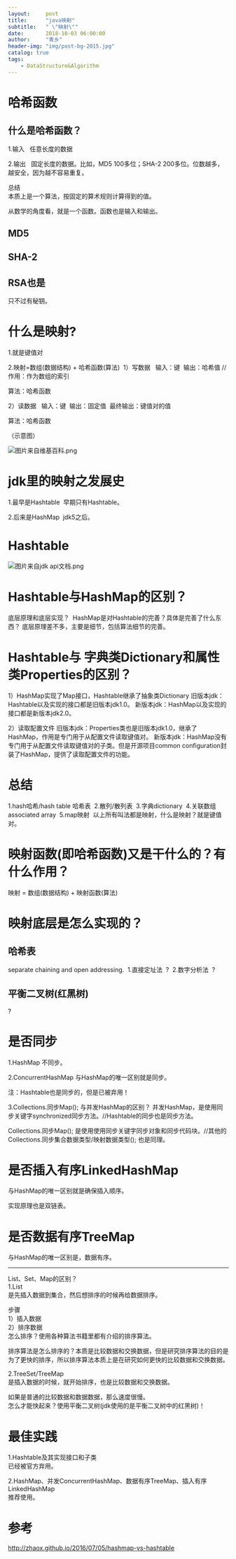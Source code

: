 ```yaml
---
layout:     post
title:      "java映射"
subtitle:   " \"映射\""
date:       2018-10-03 06:00:00
author:     "青乡"
header-img: "img/post-bg-2015.jpg"
catalog: true
tags:
    - DataStructure&Algorithm
---
```




# 哈希函数

## 什么是哈希函数？

1.输入   
任意长度的数据

2.输出   
固定长度的数据。比如，MD5 100多位；SHA-2 200多位。位数越多，越安全，因为越不容易重复。

总结   
本质上是一个算法，按固定的算术规则计算得到的值。

从数学的角度看，就是一个函数。函数也是输入和输出。

## MD5

## SHA-2

## RSA也是

只不过有秘钥。

# 什么是映射?

1.就是键值对

2.映射=数组(数据结构) + 哈希函数(算法) 
1）写数据   
输入：键 
输出：哈希值 //作用：作为数组的索引

算法：哈希函数

2）读数据   
输入：键 
输出：固定值 
最终输出：键值对的值

算法：哈希函数

（示意图）

![图片来自维基百科.png](https://upload-images.jianshu.io/upload_images/6367548-3d908987eafc5796.png?imageMogr2/auto-orient/strip%7CimageView2/2/w/1240)


# jdk里的映射之发展史

1.最早是Hashtable 
早期只有Hashtable。

2.后来是HashMap 
jdk5之后。

# Hashtable

![图片来自jdk api文档.png](https://upload-images.jianshu.io/upload_images/6367548-f6c425de4d556ff9.png?imageMogr2/auto-orient/strip%7CimageView2/2/w/1240)


# Hashtable与HashMap的区别？
底层原理和底层实现？ 
HashMap是对Hashtable的完善？具体是完善了什么东西？
底层原理差不多，主要是细节，包括算法细节的完善。

# Hashtable与 字典类Dictionary和属性类Properties的区别？
1）HashMap实现了Map接口，Hashtable继承了抽象类Dictionary
旧版本jdk：Hashtable以及实现的接口都是旧版本jdk1.0。
新版本jdk：HashMap以及实现的接口都是新版本jdk2.0。

2）读取配置文件
旧版本jdk：Properties类也是旧版本jdk1.0，继承了HashMap，作用是专门用于从配置文件读取键值对。
新版本jdk：HashMap没有专门用于从配置文件读取键值对的子类。但是开源项目common configuration封装了HashMap，提供了读取配置文件的功能。


# 总结

1.hash哈希/hash table 哈希表 
2.散列/散列表 
3.字典dictionary 
4.关联数组associated array 
5.map映射 
以上所有叫法都是映射，什么是映射？就是键值对。

# 映射函数(即哈希函数)又是干什么的？有什么作用？

映射 = 数组(数据结构) + 映射函数(算法)

# 映射底层是怎么实现的？

## 哈希表

separate chaining and open addressing. 
1.直接定址法 
? 
2.数字分析法 
?

## 平衡二叉树(红黑树)

?

# 是否同步
1.HashMap
不同步。

2.ConcurrentHashMap
与HashMap的唯一区别就是同步。

注：Hashtable也是同步的，但是已被弃用！

3.Collections.同步Map();
与并发HashMap的区别？
并发HashMap，是使用同步关键字synchronized同步方法。//Hashtable的同步也是同步方法。

Collections.同步Map(); 是使用使用同步关键字同步对象和同步代码块。//其他的Collections.同步集合数据类型/映射数据类型(); 也是同理。


# 是否插入有序LinkedHashMap
与HashMap的唯一区别就是确保插入顺序。

实现原理也是双链表。

# 是否数据有序TreeMap
与HashMap的唯一区别是，数据有序。

---
List、Set、Map的区别？  
1.List  
是先插入数据到集合，然后想排序的时候再给数据排序。

步骤  
1）插入数据  
2）排序数据  
怎么排序？使用各种算法书籍里都有介绍的排序算法。

排序算法是怎么排序的？本质是比较数据和交换数据，但是研究排序算法的目的是为了更快的排序，所以排序算法本质上是在研究如何更快的比较数据和交换数据。

2.TreeSet/TreeMap  
是插入数据的时候，就开始排序，也是比较数据和交换数据。

如果是普通的比较数据和数据数据，那么速度很慢。  
怎么才能快起来？使用平衡二叉树(jdk使用的是平衡二叉树中的红黑树)！

# 最佳实践
1.Hashtable及其实现接口和子类  
已经被官方弃用。

2.HashMap、并发ConcurrentHashMap、数据有序TreeMap、插入有序LinkedHashMap  
推荐使用。



# 参考
http://zhaox.github.io/2016/07/05/hashmap-vs-hashtable
